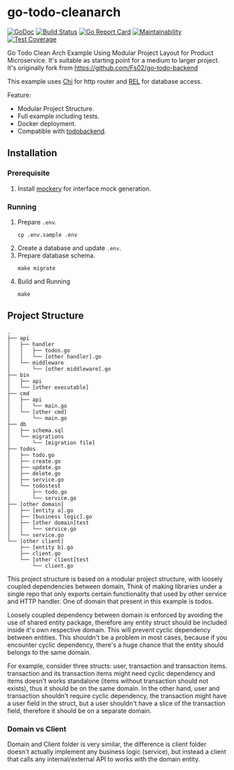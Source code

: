 # go-todo-cleanarch

[![GoDoc](https://godoc.org/github.com/h4ckm03d/go-todo-cleanarch?status.svg)](https://godoc.org/github.com/h4ckm03d/go-todo-cleanarch)
[![Build Status](https://travis-ci.com/h4ckm03d/go-todo-cleanarch.svg?branch=master)](https://travis-ci.com/h4ckm03d/go-todo-cleanarch)
[![Go Report Card](https://goreportcard.com/badge/github.com/h4ckm03d/go-todo-cleanarch)](https://goreportcard.com/report/github.com/h4ckm03d/go-todo-cleanarch)
[![Maintainability](https://api.codeclimate.com/v1/badges/ce812254a495e287b45d/maintainability)](https://codeclimate.com/github/h4ckm03d/go-todo-cleanarch/maintainability)
[![Test Coverage](https://api.codeclimate.com/v1/badges/ce812254a495e287b45d/test_coverage)](https://codeclimate.com/github/h4ckm03d/go-todo-cleanarch/test_coverage)

Go Todo Clean Arch Example Using Modular Project Layout for Product Microservice. It's suitable as starting point for a medium to larger project. It's originally fork from https://github.com/Fs02/go-todo-backend

This example uses [Chi](https://github.com/go-chi/chi) for http router and [REL](https://github.com/go-rel/rel) for database access.

Feature:

- Modular Project Structure.
- Full example including tests.
- Docker deployment.
- Compatible with [todobackend](https://www.todobackend.com/specs/index.html).

## Installation

### Prerequisite

1. Install [mockery](https://github.com/vektra/mockery#installation) for interface mock generation.

### Running

1. Prepare `.env`.
    ```
    cp .env.sample .env
    ```
2. Create a database and update `.env`.
2. Prepare database schema.
    ```
    make migrate
    ```
3. Build and Running
    ```
    make
    ```

## Project Structure

```
.
├── api
│   ├── handler
│   │   ├── todos.go
│   │   └── [other handler].go
│   └── middleware
│       └── [other middleware].go
├── bin
│   ├── api
│   └── [other executable]
├── cmd
│   ├── api
│   │   └── main.go
│   └── [other cmd]
│       └── main.go
├── db
│   ├── schema.sql
│   └── migrations
│       └── [migration file]
├── todos
│   ├── todo.go
│   ├── create.go
│   ├── update.go
│   ├── delete.go
│   ├── service.go
│   └── todostest
│       ├── todo.go
│       └── service.go
├── [other domain]
│   ├── [entity a].go
│   ├── [business logic].go
│   ├── [other domain]test
│   │   └── service.go
│   └── service.go
└── [other client]
    ├── [entity b].go
    ├── client.go
    └── [other client]test
        └── client.go
```

This project structure is based on a modular project structure, with loosely coupled dependencies between domain, Think of making libraries under a single repo that only exports certain functionality that used by other service and HTTP handler. One of domain that present in this example is todos.

Loosely coupled dependency between domain is enforced by avoiding the use of shared entity package, therefore any entity struct should be included inside it's own respective domain. This will prevent cyclic dependency between entities. This shouldn't be a problem in most cases, because if you encounter cyclic dependency, there's a huge chance that the entity should belongs to the same domain.

For example, consider three structs: user, transaction and transaction items. transaction and its transaction items might need cyclic dependency and items doesn't works standalone (items without transaction should not exists), thus it should be on the same domain.
In the other hand, user and transaction shouldn't require cyclic dependency, the transaction might have a user field in the struct, but a user shouldn't have a slice of the transaction field, therefore it should be on a separate domain.

### Domain vs Client

Domain and Client folder is very similar, the difference is client folder doesn't actually implement any business logic (service), but instead a client that calls any internal/external API to works with the domain entity.
